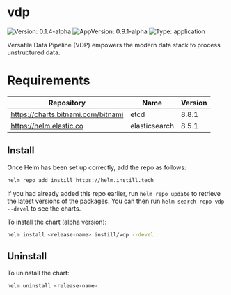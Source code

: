 # vdp

![Version: 0.1.4-alpha](https://img.shields.io/badge/Version-0.1.4--alpha-informational?style=flat-square) ![AppVersion: 0.9.1-alpha](https://img.shields.io/badge/AppVersion-0.9.1--alpha-informational?style=flat-square) ![Type: application](https://img.shields.io/badge/Type-application-informational?style=flat-square)

Versatile Data Pipeline (VDP) empowers the modern data stack to process unstructured data.

# Requirements

| Repository | Name | Version |
|------------|------|---------|
| https://charts.bitnami.com/bitnami | etcd | 8.8.1 |
| https://helm.elastic.co | elasticsearch | 8.5.1 |

## Install

Once Helm has been set up correctly, add the repo as follows:

```bash
helm repo add instill https://helm.instill.tech
```

If you had already added this repo earlier, run `helm repo update` to retrieve
the latest versions of the packages.  You can then run `helm search repo vdp --devel` to see the charts.

To install the chart (alpha version):

```bash
helm install <release-name> instill/vdp --devel
```

## Uninstall

To uninstall the chart:

```bash
helm uninstall <release-name>
```
